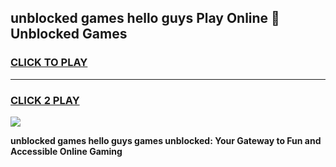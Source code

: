 
## unblocked games hello guys Play Online 👋 Unblocked Games
<h3>
<a href="https://premium.freeplayer.one?title=unblocked_games_hello_guys&ref=19F">CLICK TO PLAY</a></h3>
<hr>

<h3>
<a href="https://premium.freeplayer.one?title=unblocked_games_hello_guys&ref=19F">CLICK 2 PLAY</a>
  
</h3>

<a href="https://premium.freeplayer.one?title=unblocked_games_hello_guys&ref=19F"><img src="https://clearcache.store/games.png"></a>


**unblocked games hello guys games unblocked: Your Gateway to Fun and Accessible Online Gaming**
